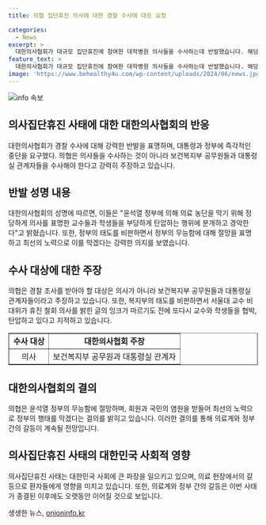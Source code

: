 ```yaml
---
title: 의협 집단휴진 의사에 대한 경찰 수사에 대응 요청

categories:
  - News
excerpt: >
  대한의사협회가 대규모 집단휴진에 참여한 대학병원 의사들을 수사하는데 반발했습니다. 해당 의협은 의료 농단을 막기 위해 의사를 탄압하는 정부 태도를 비판하며, 경찰이 아닌 보건복지부 공무원들과 대통령실을 조사해야 한다고 강력히 주장했습니다. 의협은 윤석열 정부의 무능함에 절망하며, 회원과 국민의 의지를 받들어 최선을 다할 것이라고 강조했습니다.
feature_text: >
  대한의사협회가 대규모 집단휴진에 참여한 대학병원 의사들을 수사하는데 반발했습니다. 해당 의협은 의료 농단을 막기 위해 의사를 탄압하는 정부 태도를 비판하며, 경찰이 아닌 보건복지부 공무원들과 대통령실을 조사해야 한다고 강력히 주장했습니다. 의협은 윤석열 정부의 무능함에 절망하며, 회원과 국민의 의지를 받들어 최선을 다할 것이라고 강조했습니다.
image: 'https://www.behealthy4u.com/wp-content/uploads/2024/06/news.jpg'
---
```


<p><img src="https://www.behealthy4u.com/wp-content/uploads/2024/06/news.jpg" alt="info 속보" /></p>

<h2 data-ke-size="size26">의사집단휴진 사태에 대한 대한의사협회의 반응</h2>

<p data-ke-size="size16">대한의사협회가 경찰 수사에 대해 강력한 반발을 표명하며, 대통령과 정부에 즉각적인 중단을 요구했다. 의협은 의사들을 수사하는 것이 아니라 보건복지부 공무원들과 대통령실 관계자들을 수사해야 한다고 강력히 주장하고 있습니다.</p>

<h2 data-ke-size="size26">반발 성명 내용</h2>

<p data-ke-size="size16">대한의사협회의 성명에 따르면, 이들은 "윤석열 정부에 의해 의료 농단을 막기 위해 정당하게 의사를 표명한 교수들과 학생들을 부당하게 탄압하는 행위에 분개하고 경악한다"고 밝혔습니다. 또한, 정부의 태도를 비판하면서 정부의 무능함에 대해 절망을 표명하고 최선의 노력으로 이를 막겠다는 강력한 의지를 보였습니다.</p>

<h2 data-ke-size="size26">수사 대상에 대한 주장</h2>

<p data-ke-size="size16">의협은 경찰 조사를 받아야 할 대상은 의사가 아니라 보건복지부 공무원들과 대통령실 관계자들이라고 주장하고 있습니다. 또한, 복지부의 태도를 비판하면서 서울대 교수 비대위가 휴진 철회 의사를 밝힌 글의 잉크가 마르기도 전에 또다시 교수와 학생들을 협박, 탄압하고 있다고 지적하고 있습니다.</p>

<table style="width: 100%;" border="1">
<tbody>
<tr>
<td style="text-align: center; height: 17px;"><b>수사 대상</b></td>
<td style="text-align: center; height: 17px;"><b>대한의사협회 주장</b></td>
</tr>
<tr>
<td style="text-align: center; height: 17px;">의사</td>
<td style="text-align: center; height: 17px;">보건복지부 공무원과 대통령실 관계자</td>
</tr>
</tbody>
</table>

<h2 data-ke-size="size26">대한의사협회의 결의</h2>

<p data-ke-size="size16">의협은 윤석열 정부의 무능함에 절망하며, 회원과 국민의 염원을 받들어 최선의 노력으로 정부의 행태를 막겠다는 결의를 밝히고 있습니다. 이러한 결의를 통해 의료계와 정부 간의 갈등이 계속될 전망입니다.</p>

<h2 data-ke-size="size26">의사집단휴진 사태의 대한민국 사회적 영향</h2>

<p data-ke-size="size16">의사집단휴진 사태는 대한민국 사회에 큰 파장을 일으키고 있으며, 의료 현장에서의 갈등으로 환자들에게 영향을 미치고 있습니다. 또한, 의료계와 정부 간의 갈등은 이번 사태가 종결된 이후에도 오랫동안 이어질 것으로 보입니다.</p>
생생한 뉴스, <a href="https://onioninfo.kr" rel="dofollow">onioninfo.kr</a>


